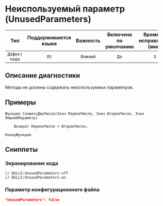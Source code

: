 # Неиспользуемый параметр (UnusedParameters)

 Тип | Поддерживаются<br>языки | Важность | Включена<br>по умолчанию | Время на<br>исправление (мин) | Тэги 
 :-: | :-: | :-: | :-: | :-: | :-: 
 `Дефект кода` | `OS` | `Важный` | `Да` | `5` | `design` 

<!-- Блоки выше заполняются автоматически, не трогать -->
## Описание диагностики
Методы не должны содержать неиспользуемых параметров.

## Примеры

```bsl
Функция СложитьДваЧисла(Знач ПервоеЧисло, Знач ВтороеЧисло, Знач ЛишнийПараметр)

    Возврат ПервоеЧисло + ВтороеЧисло;

КонецФункции
```

## Сниппеты

<!-- Блоки ниже заполняются автоматически, не трогать -->
### Экранирование кода

```bsl
// BSLLS:UnusedParameters-off
// BSLLS:UnusedParameters-on
```

### Параметр конфигурационного файла

```json
"UnusedParameters": false
```
